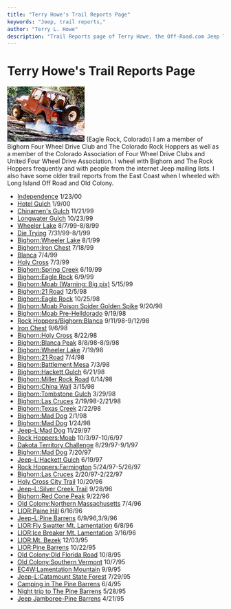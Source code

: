 ```yaml
---
title: "Terry Howe's Trail Reports Page"
keywords: "Jeep, trail reports,"
author: "Terry L. Howe"
description: "Trail Reports page of Terry Howe, the Off-Road.com Jeep Tech Editor."
---
```


# Terry Howe's Trail Reports Page
![Eagle Rock](/images/txh3202/trail/er180x128.jpg)
(Eagle Rock, Colorado)
I am a member of Bighorn Four Wheel Drive Club and The Colorado Rock
Hoppers as well as a member of the Colorado Association of
Four Wheel Drive Clubs and United Four Wheel Drive Association.
I wheel with Bighorn  and The Rock Hoppers frequently and with
people from the internet Jeep mailing lists.  I also have some
older trail reports from the East Coast when I wheeled with
Long Island Off Road and Old Colony.
- [Independence](http://www.outdoorwire.com/4x4/trail/report/co/penrose0001/) 1/23/00
- [Hotel Gulch](/txh3202/trail/hotel0001/) 1/9/00
- [Chinamen's Gulch](/txh3202/trail/cg9911/) 11/21/99
- [Longwater Gulch](/txh3202/trail/longwater9910/) 10/23/99
- [Wheeler Lake](/txh3202/trail/wl9907.html) 8/7/99-8/8/99
- [Die Trying](http://www.outdoorwire.com/4x4/trail/report/co/dt9907/) 7/31/99-8/1/99
- [Bighorn:Wheeler Lake](/txh3202/trail/wl9908.html) 8/1/99
- [Bighorn:Iron Chest](/txh3202/trail/ic9907.html) 7/18/99
- [Blanca](/txh3202/trail/bl9907.html) 7/4/99
- [Holy Cross](http://www.info2000.net/~cjnut/holycross.html) 7/3/99
- [Bighorn:Spring Creek](/txh3202/trail/sc9906.html) 6/19/99
- [Bighorn:Eagle Rock](/txh3202/trail/work9906.html) 6/9/99
- [Bighorn:Moab (Warning: Big pix)](/txh3202/trail/mo9905.html) 5/15/99
- [Bighorn:21 Road](/txh3202/trail/tr981205.html) 12/5/98
- [Bighorn:Eagle Rock](/txh3202/trail/er981025.html) 10/25/98
- [Bighorn:Moab Poison Spider Golden Spike](/txh3202/trail/mo980920.html) 9/20/98
- [Bighorn:Moab Pre-Helldorado](/txh3202/trail/mo980919.html) 9/19/98
- [Rock Hoppers/Bighorn:Blanca](/txh3202/trail/ba9809.html) 9/11/98-9/12/98
- [Iron Chest](http://www.info2000.net/~cjnut/IC.html) 9/6/98
- [Bighorn:Holy Cross](/txh3202/trail/hc9808.html) 8/22/98
- [Bighorn:Blanca Peak](/txh3202/trail/b9808.html) 8/8/98-8/9/98
- [Bighorn:Wheeler Lake](/txh3202/trail/wheeler9807.html) 7/19/98
- [Bighorn:21 Road](/txh3202/trail/21r9807.html) 7/4/98
- [Bighorn:Battlement Mesa](/txh3202/trail/bm9807.html) 7/3/98
- [Bighorn:Hackett Gulch](/txh3202/trail/hg9806.html) 6/21/98
- [Bighorn:Miller Rock Road](/txh3202/trail/mrr9806.html) 6/14/98
- [Bighorn:China Wall](/txh3202/trail/cw9803.html) 3/15/98
- [Bighorn:Tombstone Gulch](/txh3202/trail/tg9803.html) 3/29/98
- [Bighorn:Las Cruces]() 2/19/98-2/21/98
- [Bighorn:Texas Creek](/txh3202/trail/tc9802.html) 2/22/98
- [Bighorn:Mad Dog](/txh3202/trail/md9801.html) 2/1/98
- [Bighorn:Mad Dog](/txh3202/trail/md9802.html) 1/24/98
- [Jeep-L:Mad Dog](http://www.info2000.net/~cjnut/md97.html) 11/29/97
- [Rock Hoppers:Moab]() 10/3/97-10/6/97
- [Dakota Territory Challenge](/txh3202/trail/dtc97.html) 8/29/97-9/1/97
- [Bighorn:Mad Dog]() 7/20/97
- [Jeep-L:Hackett Gulch]() 6/19/97
- [Rock Hoppers:Farmington]() 5/24/97-5/26/97
- [Bighorn:Las Cruces]() 2/20/97-2/22/97
- [Holy Cross City Trail]() 10/20/96
- [Jeep-L:Silver Creek Trail]() 9/28/96
- [Bighorn:Red Cone Peak]() 9/22/96
- [Old Colony:Northern Massachusetts]() 7/4/96
- [LIOR:Paine Hill]() 6/16/96
- [Jeep-L:Pine Barrens]() 6/9/96,3/9/96
- [LIOR:Fly Swatter Mt. Lamentation]() 6/8/96
- [LIOR:Ice Breaker Mt. Lamentation]() 3/16/96
- [LIOR:Mt. Bezek]() 12/03/95
- [LIOR:Pine Barrens]() 10/22/95
- [Old Colony:Old Florida Road]() 10/8/95
- [Old Colony:Southern Vermont]() 10/7/95
- [EC4W:Lamentation Mountain]() 9/9/95
- [Jeep-L:Catamount State Forest]() 7/29/95
- [Camping in The Pine Barrens]() 6/4/95
- [Night trip to The Pine Barrens]() 5/28/95
- [Jeep Jamboree-Pine Barrens]() 4/21/95